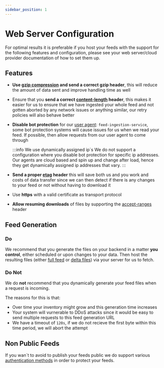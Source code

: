 ```yaml
---
sidebar_position: 1
---
```


# Web Server Configuration

For optimal results it is preferable if you host your feeds with the support for the following features and configuration, please see your web server/cloud provider documentation of how to set them up.

## Features


- **Use [gzip compression](https://en.wikipedia.org/wiki/HTTP_compression) and send a correct gzip header**, this will reduce the amount of data sent and improve handling time as well
- Ensure that you **send a correct [content-length](https://developer.mozilla.org/en-US/docs/Web/HTTP/Headers/Content-Length) header**, this makes it easier for us to ensure that we have ingested your whole feed and not gotten aborted by any network issues or anything similar, our retry policies will also behave better
- **Disable bot protection** for our [user agent](https://developer.mozilla.org/en-US/docs/Web/HTTP/Headers/User-Agent): `feed-ingestion-service`, some bot protection systems will cause issues for us when we read your feed. If possible, then allow requests from our user agent to come through

  :::info We use dynamically assigned ip´s
  We do not support a configuration where you disable bot protection for specific ip addresses. Our agents are cloud based and spin up and change after load, hence they get dynamically assigned ip addresses that vary.
  :::

- **Send a proper [etag](https://developer.mozilla.org/en-US/docs/Web/HTTP/Headers/ETag) header** this will save both us and you work and costs of data transfer since we can then detect if there is any changes to your feed or not without having to download it
- Use **https** with a valid certificate as transport protocol
- **Allow resuming downloads** of files by supporting the [accept-ranges](https://developer.mozilla.org/en-US/docs/Web/HTTP/Headers/Accept-Ranges) header

## Feed Generation

### Do

We recommend that you generate the files on your backend in a matter **you control**, either scheduled or upon changes to your data. Then host the resulting files (either [full feed](/types-of-feeds/pull/feed.md) or [delta files](/types-of-feeds/pull/delta-feeds.md)) via your server for us to fetch.

### Do Not

We do **not** recommend that you dynamically generate your feed files when a request is incoming.

The reasons for this is that:

- Over time your inventory might grow and this generation time increases
- Your system will vurnerable to DDoS attacks since it would be easy to send multiple requests to this feed generation URL
- We have a timeout of `120s`, if we do not recieve the first byte within this time period, we will abort the attempt

## Non Public Feeds

If you wan´t to avoid to publish your feeds public we do support various [authentication methods](/infrastructure/auth) in order to protect your feeds.

